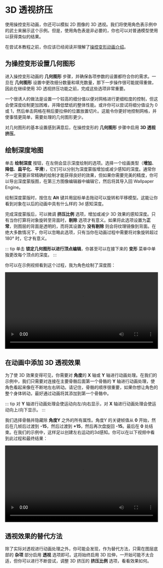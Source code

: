# 3D 透视挤压

使用操控变形动画，你还可以模拟 2D 图像的 3D 透视。我们将使用角色表示例中的武士来展示这个示例。但是，使用角色表是非必要的，你也可以对普通模型使用以获得类似的结果。

在尝试本教程之前，你应该已经阅读并理解了[操控变形动画介绍](/wallpaper-engine-docs/scene/puppet-warp/introduction)。

## 为操控变形设置几何图形

进入操控变形动画的 **几何图形** 步骤，并确保各项参数的设置都符合你的需求。一旦在 **几何图形** 设置中更改细分数量和填充数量，那下一步操作很可能就得重做，因此在继续使用 3D 透视挤压功能之前，完成这些选项非常重要。

一个很诱人的做法是设置一个较高的细分值以便对网格进行更细粒度的控制，但这会使深度绘制更加困难，并降低壁纸的整体性能。或许你可以尝试将细分值设为 0 或 1，然后单击网格在稍后要拉伸的位置放置切片。这能令你更好地控制网格，并使事情更简单，需要处理的几何图形更少。

对几何图形的基本设置感到满意后，在操控变形的 **几何图形** 步骤中启用 **3D 透视挤压**。

## 绘制深度地图

单击 **绘制深度** 按钮，在左侧会显示深度绘制的选项。选择一个绘画类型（**增加**、**降低**、**扁平化**、**平滑**），它们可以分别为深度蒙版增加或减少感知的深度。通常你不一定需要非常精确的绘制才能获得良好的效果，但如果你需要完美的精度，你可以导出深度蒙版图，在第三方图像编辑器中编辑它，然后将其导入回 Wallpaper Engine。

绘制深度蒙版时，按住左 **Alt** 键并用鼠标单击拖动可以旋转和平移模型。这能让你看到对象在以后的动画中具有什么样的 3d 感知深度。

完成深度蒙版后，可以微调 **挤压比例** 选项，增加或减少 3D 效果的感知深度。只有当你打算将对象旋转至背面时，**剔除** 选项才有意义。如果将此选项设置为**正常**，则图层的背面是透明的，而将其设置为 **没有剔除** 则会将纹理镜像到背面。在绝大多数情况下，你可以忽略此选项，只有当你在动画过程中需要将对象旋转超过 180° 时，它才有意义。

::: tip
单击 **锁定几何图形以进行顶点编辑**，你甚至可以在接下来的 **变形** 菜单中单独更改每个顶点的深度。
:::

你可以在示例视频看到这个过程，我为角色绘制了深度图：

<video width="100%" controls>
  <source :src="$withBase('/videos/puppet_warp_extrusion_painting.mp4')" type="video/mp4">
  Your browser does not support the video tag.  
</video>

## 在动画中添加 3D 透视效果

为了使 3D 效果变得可见，你需要对 **角度**的 **X** 轴或 **Y** 轴进行动画处理。在我们的示例中，我们只需要对连接在主要骨骼后面第一个骨骼的 **Y** 轴进行动画处理，使角色看起来像在不断地左右转动。请记住，骨骼的顺序很重要，如果你想让角色的整个身体转动，最好通过动画将其添加到第一个骨骼中。

::: tip
对 **Y** 轴进行动画处理会使运动向左/向右显示，对 **X** 轴进行动画处理会使运动向上/向下显示。
:::

我们选择骨骼并隐藏除 **角度Y** 之外的所有属性。角度Y 的关键帧值从 **0** 开始，然后在几帧后过渡到 **-15**，然后过渡到 **+15**，然后再次盘旋回 **-15**。最后在 **0** 处结束。在我们的示例中，这样足以创建左右运动的3d感知。你可以在以下视频中看到此过程和最终结果：

<video width="100%" controls>
  <source :src="$withBase('/videos/puppet_warp_extrusion_animation.mp4')" type="video/mp4">
  Your browser does not support the video tag.
</video>

## 透视效果的替代方法

除了实际对透视进行动画处理之外，你可能会发现，作为替代方法，只需在图层底部的 **杂项** 部分启用 **透视** 选项即可。这将始终启用 3D 拉伸，一开始可能不太合适，但你可以进行不断尝试，调整 3D 挤压的 **挤压比例** 选项，看看效果如何。
